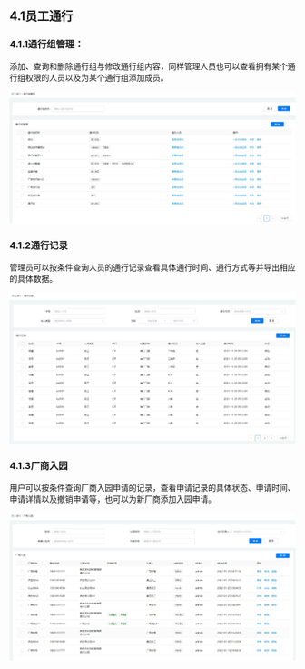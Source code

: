 ## 4.1员工通行

### 4.1.1通行组管理：

添加、查询和删除通行组与修改通行组内容，同样管理人员也可以查看拥有某个通行组权限的人员以及为某个通行组添加成员。

![](../../../../image/IoT/IoT-Park/Operation-Guide/Employee-Group.png)

### 4.1.2通行记录

管理员可以按条件查询人员的通行记录查看具体通行时间、通行方式等并导出相应的具体数据。

![](../../../../image/IoT/IoT-Park/Operation-Guide/Employee-Pass-Record.png)

### 4.1.3厂商入园

用户可以按条件查询厂商入园申请的记录，查看申请记录的具体状态、申请时间、申请详情以及撤销申请等，也可以为新厂商添加入园申请。

![](../../../../image/IoT/IoT-Park/Operation-Guide/Supper-InDoor.png)